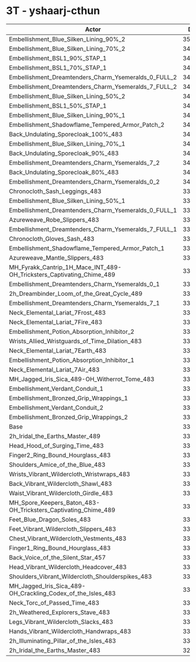 # 3T - yshaarj-cthun
| Actor | DPS | Increase |
|---|:---:|:---:|
|Embellishment_Blue_Silken_Lining_90%_2|350329|4.51%|
|Embellishment_Blue_Silken_Lining_70%_2|347165|3.56%|
|Embellishment_BSL1_90%_STAP_1|346810|3.46%|
|Embellishment_BSL1_70%_STAP_1|345105|2.95%|
|Embellishment_Dreamtenders_Charm_Ysemeralds_0_FULL_2|344981|2.91%|
|Embellishment_Dreamtenders_Charm_Ysemeralds_7_FULL_2|344914|2.89%|
|Embellishment_Blue_Silken_Lining_50%_2|343752|2.54%|
|Embellishment_BSL1_50%_STAP_1|343409|2.44%|
|Embellishment_Blue_Silken_Lining_90%_1|343196|2.38%|
|Embellishment_Shadowflame_Tempered_Armor_Patch_2|342573|2.19%|
|Back_Undulating_Sporecloak_100%_483|341785|1.96%|
|Embellishment_Blue_Silken_Lining_70%_1|341492|1.87%|
|Back_Undulating_Sporecloak_90%_483|341137|1.76%|
|Embellishment_Dreamtenders_Charm_Ysemeralds_7_2|340806|1.67%|
|Back_Undulating_Sporecloak_80%_483|340568|1.59%|
|Embellishment_Dreamtenders_Charm_Ysemeralds_0_2|340458|1.56%|
|Chronocloth_Sash_Leggings_483|339779|1.36%|
|Embellishment_Blue_Silken_Lining_50%_1|339683|1.33%|
|Embellishment_Dreamtenders_Charm_Ysemeralds_0_FULL_1|339387|1.24%|
|Azureweave_Robe_Slippers_483|339366|1.24%|
|Embellishment_Dreamtenders_Charm_Ysemeralds_7_FULL_1|339260|1.20%|
|Chronocloth_Gloves_Sash_483|339240|1.20%|
|Embellishment_Shadowflame_Tempered_Armor_Patch_1|338932|1.11%|
|Azureweave_Mantle_Slippers_483|338739|1.05%|
|MH_Fyrakk_Cantrip_1H_Mace_INT_489-OH_Tricksters_Captivating_Chime_489|338668|1.03%|
|Embellishment_Dreamtenders_Charm_Ysemeralds_0_1|337707|0.74%|
|2h_Dreambinder_Loom_of_the_Great_Cycle_489|337576|0.70%|
|Embellishment_Dreamtenders_Charm_Ysemeralds_7_1|337510|0.68%|
|Neck_Elemental_Lariat_7Frost_483|337367|0.64%|
|Neck_Elemental_Lariat_7Fire_483|337199|0.59%|
|Embellishment_Potion_Absorption_Inhibitor_2|336793|0.47%|
|Wrists_Allied_Wristguards_of_Time_Dilation_483|336701|0.44%|
|Neck_Elemental_Lariat_7Earth_483|336554|0.40%|
|Embellishment_Potion_Absorption_Inhibitor_1|336199|0.29%|
|Neck_Elemental_Lariat_7Air_483|335881|0.20%|
|MH_Jagged_Iris_Sica_489-OH_Witherrot_Tome_483|335568|0.10%|
|Embellishment_Verdant_Conduit_1|335541|0.10%|
|Embellishment_Bronzed_Grip_Wrappings_1|335462|0.07%|
|Embellishment_Verdant_Conduit_2|335298|0.02%|
|Embellishment_Bronzed_Grip_Wrappings_2|335276|0.02%|
|Base|335222|0.00%|
|2h_Iridal_the_Earths_Master_489|335061|-0.05%|
|Head_Hood_of_Surging_Time_483|334772|-0.13%|
|Finger2_Ring_Bound_Hourglass_483|334544|-0.20%|
|Shoulders_Amice_of_the_Blue_483|334465|-0.23%|
|Wrists_Vibrant_Wildercloth_Wristwraps_483|334361|-0.26%|
|Back_Vibrant_Wildercloth_Shawl_483|334358|-0.26%|
|Waist_Vibrant_Wildercloth_Girdle_483|334139|-0.32%|
|MH_Spore_Keepers_Baton_483-OH_Tricksters_Captivating_Chime_489|334107|-0.33%|
|Feet_Blue_Dragon_Soles_483|333800|-0.42%|
|Feet_Vibrant_Wildercloth_Slippers_483|333629|-0.48%|
|Chest_Vibrant_Wildercloth_Vestments_483|333267|-0.58%|
|Finger1_Ring_Bound_Hourglass_483|333228|-0.59%|
|Back_Voice_of_the_Silent_Star_457|333210|-0.60%|
|Head_Vibrant_Wildercloth_Headcover_483|332838|-0.71%|
|Shoulders_Vibrant_Wildercloth_Shoulderspikes_483|332745|-0.74%|
|MH_Jagged_Iris_Sica_489-OH_Crackling_Codex_of_the_Isles_483|332718|-0.75%|
|Neck_Torc_of_Passed_Time_483|332563|-0.79%|
|2h_Weathered_Explorers_Stave_483|332004|-0.96%|
|Legs_Vibrant_Wildercloth_Slacks_483|331838|-1.01%|
|Hands_Vibrant_Wildercloth_Handwraps_483|331153|-1.21%|
|2h_Illuminating_Pillar_of_the_Isles_483|330221|-1.49%|
|2h_Iridal_the_Earths_Master_483|329385|-1.74%|
